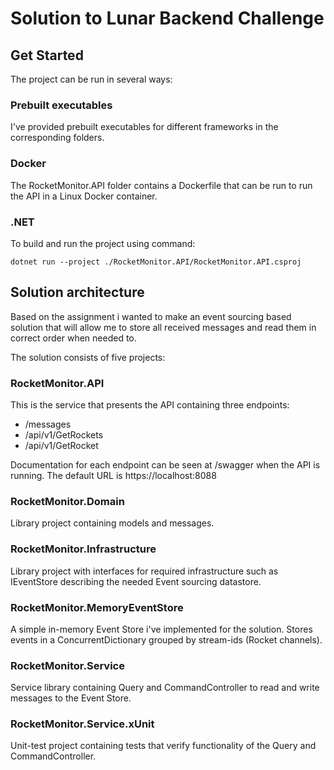 # Solution to Lunar Backend Challenge

## Get Started
The project can be run in several ways:
### Prebuilt executables
I've provided prebuilt executables for different frameworks in the corresponding folders.

### Docker
The RocketMonitor.API folder contains a Dockerfile that can be run to run
the API in a Linux Docker container.

### .NET
To build and run the project using command:

```dotnet run --project ./RocketMonitor.API/RocketMonitor.API.csproj```


## Solution architecture
Based on the assignment i wanted to make an event sourcing based solution 
that will allow me to store all received messages and read them in correct order when needed to.

The solution consists of five projects:

### RocketMonitor.API
This is the service that presents the API containing three endpoints:
* /messages
* /api/v1/GetRockets
* /api/v1/GetRocket

Documentation for each endpoint can be seen at /swagger when the API is running.
The default URL is https://localhost:8088

### RocketMonitor.Domain
Library project containing models and messages.

### RocketMonitor.Infrastructure
Library project with interfaces for required infrastructure such as 
IEventStore describing the needed Event sourcing datastore.

### RocketMonitor.MemoryEventStore
A simple in-memory Event Store i've implemented for the solution. 
Stores events in  a ConcurrentDictionary grouped by stream-ids (Rocket channels).

### RocketMonitor.Service
Service library containing Query and CommandController to read and write
messages to the Event Store.

### RocketMonitor.Service.xUnit
Unit-test project containing tests that verify functionality of the Query and CommandController.

